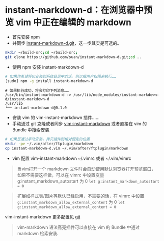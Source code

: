 <link href="../../css/style.css" rel="stylesheet" type="text/css" />

# instant-markdown-d：在浏览器中预览 vim 中正在编辑的 markdown

+ 首先安装 npm
+ 并同步 [instant-markdown-d.git](https://github.com/suan/instant-markdown-d)，这一步其实是可选的。

``` Bash 
mkdir ~/build-src;cd ~/build-src;   
git clone https://github.com/suan/instant-markdown-d.git;cd ..
```

+ 使用 npm 安装 instant-markdown-d

``` Bash
# 如果你希望将它安装到系统目录中的话。则以根用户权限来执行……
[sudo] npm -g install instant-markdown-d
```

```
# 如果执行成功，将会打印下列消息……
/usr/bin/instant-markdown-d -> /usr/lib/node_modules/instant-markdown-d/instant-markdown-d
/usr/lib
└── instant-markdown-d@0.1.0
```

+ 安装 vim 的 vim-instant-markdown 插件……
 + 手动通过 git 克隆或者同步 [vim-instant-markdown](https://github.com/suan/vim-instant-markdown) 或者直接在 vim 的 Bundle 中搜索安装.

``` Bash
# 如果是通过手动安装，拷贝插件到相对固定的位置
mkdir -pv ~/.vim/after/ftplugin/markdown
cp instant-markdown-d.vim ~/.vim/after/ftplugin/markdown
```

+ vim 配置 vim-instant-markdown
~/.vimrc 或者 ~/.vim/vimrc

> 当vim打开一个 markdown 文件时会自动使用默认浏览器打开预览窗口，如果不需要这样做，可以在 vimrc 中设置变量g:instant_markdown_autostart 为 0 ` let g:instant_markdown_autostart = 0 `

> 扩展如样式表/图片等默认已经启用，不需要的话，在 vimrc 中设置 `g:instant_markdown_allow_external_content` 为 0
` let g:instant_markdown_allow_external_content = 0 `

vim-instant-markdown 更多配置见 [git](https://github.com/suan/vim-instant-markdown)

> vim-markdown 语法高亮插件可以直接在 vim 的 Bundle 中通过 markdown 检索安装.
